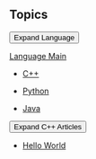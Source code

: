 ## Topics

<div class="collapsible">
  <button class="collapsible-button">Expand Language</button>
  <div class="collapsible-content">

[Language Main](./language/README.md)  
- [C++ ](./language/c++/README.md)  
- [Python](./language/python/README.md)  
- [Java](./language/java/README.md)  

  </div>
</div>

<div class="collapsible">
  <button class="collapsible-button">Expand C++ Articles</button>
  <div class="collapsible-content">
    
- [Hello World](./test/1st.md)

  </div>
</div>
